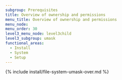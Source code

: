 ```yaml
---
subgroup: Prerequisites
title: Overview of ownership and permissions
menu_title: Overview of ownership and permissions
menu_node:
menu_order: 30
level3_menu_node: level3child
level3_subgroup: umask
functional_areas:
  - Install
  - System
  - Setup
---
```


{% include install/file-system-umask-over.md %}
